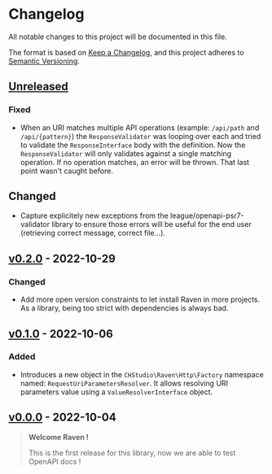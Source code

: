 # Changelog
All notable changes to this project will be documented in this file.

The format is based on [Keep a Changelog](https://keepachangelog.com/en/1.0.0/),
and this project adheres to [Semantic Versioning](https://semver.org/spec/v2.0.0.html).

## [Unreleased]
### Fixed
- When an URI matches multiple API operations (example: `/api/path` and `/api/{pattern}`)
  the `ResponseValidator` was looping over each and tried to validate the `ResponseInterface`
  body with the definition. Now the `ResponseValidator` will only validates against
  a single matching operation. If no operation matches, an error will be thrown.
  That last point wasn't caught before.

## Changed
- Capture explicitely new exceptions from the league/openapi-psr7-validator
  library to ensure those errors will be useful for the end user (retrieving
  correct message, correct file…).

## [v0.2.0] - 2022-10-29
### Changed
- Add more open version constraints to let install Raven in more projects.
  As a library, being too strict with dependencies is always bad.

## [v0.1.0] - 2022-10-06
### Added
- Introduces a new object in the `CHStudio\Raven\Http\Factory` namespace named:
  `RequestUriParametersResolver`. It allows resolving URI parameters value using
  a `ValueResolverInterface` object.

## [v0.0.0] - 2022-10-04

> **Welcome Raven !**
>
> This is the first release for this library, now we are able to test OpenAPI docs !

[Unreleased]: https://github.com/chstudio/raven/compare/v0.2.0...HEAD
[v0.2.0]: https://github.com/chstudio/raven/releases/tag/v0.2.0
[v0.1.0]: https://github.com/chstudio/raven/releases/tag/v0.1.0
[v0.0.0]: https://github.com/chstudio/raven/releases/tag/v0.0.0

